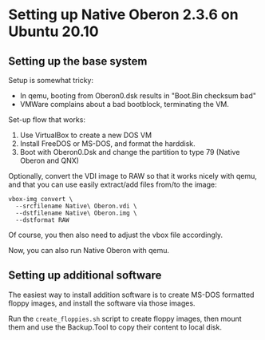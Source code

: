 Setting up Native Oberon 2.3.6 on Ubuntu 20.10
==============================================


Setting up the base system
--------------------------

Setup is somewhat tricky:
- In qemu, booting from Oberon0.dsk results in "Boot.Bin checksum bad"
- VMWare complains about a bad bootblock, terminating the VM.

Set-up flow that works:

1) Use VirtualBox to create a new DOS VM
2) Install FreeDOS or MS-DOS, and format the harddisk.
3) Boot with Oberon0.Dsk and change the  partition to type 79 (Native Oberon
   and QNX)

Optionally, convert the VDI image to RAW so that it works nicely with qemu,
and that you can use easily extract/add files from/to the image:

```
vbox-img convert \
  --srcfilename Native\ Oberon.vdi \
  --dstfilename Native\ Oberon.img \
  --dstformat RAW
```

Of course, you then also need to adjust the vbox file accordingly.

Now, you can also run Native Oberon with qemu.

Setting up additional software
------------------------------
The easiest way to install addition software is to create MS-DOS
formatted floppy images, and install the software via those images.

Run the `create_floppies.sh` script to create floppy images, then
mount them and use the Backup.Tool to copy their content to local disk.
